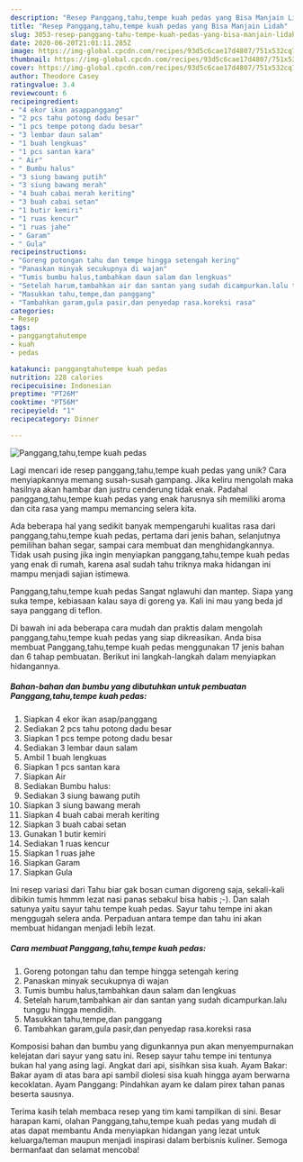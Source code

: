 ```yaml
---
description: "Resep Panggang,tahu,tempe kuah pedas yang Bisa Manjain Lidah"
title: "Resep Panggang,tahu,tempe kuah pedas yang Bisa Manjain Lidah"
slug: 3053-resep-panggang-tahu-tempe-kuah-pedas-yang-bisa-manjain-lidah
date: 2020-06-20T21:01:11.285Z
image: https://img-global.cpcdn.com/recipes/93d5c6cae17d4807/751x532cq70/panggangtahutempe-kuah-pedas-foto-resep-utama.jpg
thumbnail: https://img-global.cpcdn.com/recipes/93d5c6cae17d4807/751x532cq70/panggangtahutempe-kuah-pedas-foto-resep-utama.jpg
cover: https://img-global.cpcdn.com/recipes/93d5c6cae17d4807/751x532cq70/panggangtahutempe-kuah-pedas-foto-resep-utama.jpg
author: Theodore Casey
ratingvalue: 3.4
reviewcount: 6
recipeingredient:
- "4 ekor ikan asappanggang"
- "2 pcs tahu potong dadu besar"
- "1 pcs tempe potong dadu besar"
- "3 lembar daun salam"
- "1 buah lengkuas"
- "1 pcs santan kara"
- " Air"
- " Bumbu halus"
- "3 siung bawang putih"
- "3 siung bawang merah"
- "4 buah cabai merah keriting"
- "3 buah cabai setan"
- "1 butir kemiri"
- "1 ruas kencur"
- "1 ruas jahe"
- " Garam"
- " Gula"
recipeinstructions:
- "Goreng potongan tahu dan tempe hingga setengah kering"
- "Panaskan minyak secukupnya di wajan"
- "Tumis bumbu halus,tambahkan daun salam dan lengkuas"
- "Setelah harum,tambahkan air dan santan yang sudah dicampurkan.lalu tunggu hingga mendidih."
- "Masukkan tahu,tempe,dan panggang"
- "Tambahkan garam,gula pasir,dan penyedap rasa.koreksi rasa"
categories:
- Resep
tags:
- panggangtahutempe
- kuah
- pedas

katakunci: panggangtahutempe kuah pedas 
nutrition: 228 calories
recipecuisine: Indonesian
preptime: "PT26M"
cooktime: "PT56M"
recipeyield: "1"
recipecategory: Dinner

---
```



![Panggang,tahu,tempe kuah pedas](https://img-global.cpcdn.com/recipes/93d5c6cae17d4807/751x532cq70/panggangtahutempe-kuah-pedas-foto-resep-utama.jpg)

Lagi mencari ide resep panggang,tahu,tempe kuah pedas yang unik? Cara menyiapkannya memang susah-susah gampang. Jika keliru mengolah maka hasilnya akan hambar dan justru cenderung tidak enak. Padahal panggang,tahu,tempe kuah pedas yang enak harusnya sih memiliki aroma dan cita rasa yang mampu memancing selera kita.

Ada beberapa hal yang sedikit banyak mempengaruhi kualitas rasa dari panggang,tahu,tempe kuah pedas, pertama dari jenis bahan, selanjutnya pemilihan bahan segar, sampai cara membuat dan menghidangkannya. Tidak usah pusing jika ingin menyiapkan panggang,tahu,tempe kuah pedas yang enak di rumah, karena asal sudah tahu triknya maka hidangan ini mampu menjadi sajian istimewa.

Panggang,tahu,tempe kuah pedas Sangat nglawuhi dan mantep. Siapa yang suka tempe, kebiasaan kalau saya di goreng ya. Kali ini mau yang beda jd saya panggang di teflon.


Di bawah ini ada beberapa cara mudah dan praktis dalam mengolah panggang,tahu,tempe kuah pedas yang siap dikreasikan. Anda bisa membuat Panggang,tahu,tempe kuah pedas menggunakan 17 jenis bahan dan 6 tahap pembuatan. Berikut ini langkah-langkah dalam menyiapkan hidangannya.

<!--inarticleads1-->

##### Bahan-bahan dan bumbu yang dibutuhkan untuk pembuatan Panggang,tahu,tempe kuah pedas:

1. Siapkan 4 ekor ikan asap/panggang
1. Sediakan 2 pcs tahu potong dadu besar
1. Siapkan 1 pcs tempe potong dadu besar
1. Sediakan 3 lembar daun salam
1. Ambil 1 buah lengkuas
1. Siapkan 1 pcs santan kara
1. Siapkan  Air
1. Sediakan  Bumbu halus:
1. Sediakan 3 siung bawang putih
1. Siapkan 3 siung bawang merah
1. Siapkan 4 buah cabai merah keriting
1. Siapkan 3 buah cabai setan
1. Gunakan 1 butir kemiri
1. Sediakan 1 ruas kencur
1. Siapkan 1 ruas jahe
1. Siapkan  Garam
1. Siapkan  Gula


Ini resep variasi dari Tahu biar gak bosan cuman digoreng saja, sekali-kali dibikin tumis hmmm lezat nasi panas sebakul bisa habis ;-). Dan salah satunya yaitu sayur tahu tempe kuah pedas. Sayur tahu tempe ini akan menggugah selera anda. Perpaduan antara tempe dan tahu ini akan membuat hidangan menjadi lebih lezat. 

<!--inarticleads2-->

##### Cara membuat Panggang,tahu,tempe kuah pedas:

1. Goreng potongan tahu dan tempe hingga setengah kering
1. Panaskan minyak secukupnya di wajan
1. Tumis bumbu halus,tambahkan daun salam dan lengkuas
1. Setelah harum,tambahkan air dan santan yang sudah dicampurkan.lalu tunggu hingga mendidih.
1. Masukkan tahu,tempe,dan panggang
1. Tambahkan garam,gula pasir,dan penyedap rasa.koreksi rasa


Komposisi bahan dan bumbu yang digunkannya pun akan menyempurnakan kelejatan dari sayur yang satu ini. Resep sayur tahu tempe ini tentunya bukan hal yang asing lagi. Angkat dari api, sisihkan sisa kuah. Ayam Bakar: Bakar ayam di atas bara api sambil diolesi sisa kuah hingga ayam berwarna kecoklatan. Ayam Panggang: Pindahkan ayam ke dalam pirex tahan panas beserta sausnya. 

Terima kasih telah membaca resep yang tim kami tampilkan di sini. Besar harapan kami, olahan Panggang,tahu,tempe kuah pedas yang mudah di atas dapat membantu Anda menyiapkan hidangan yang lezat untuk keluarga/teman maupun menjadi inspirasi dalam berbisnis kuliner. Semoga bermanfaat dan selamat mencoba!
